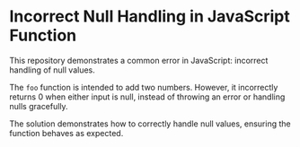 # Incorrect Null Handling in JavaScript Function

This repository demonstrates a common error in JavaScript: incorrect handling of null values.

The `foo` function is intended to add two numbers. However, it incorrectly returns 0 when either input is null, instead of throwing an error or handling nulls gracefully.

The solution demonstrates how to correctly handle null values, ensuring the function behaves as expected.